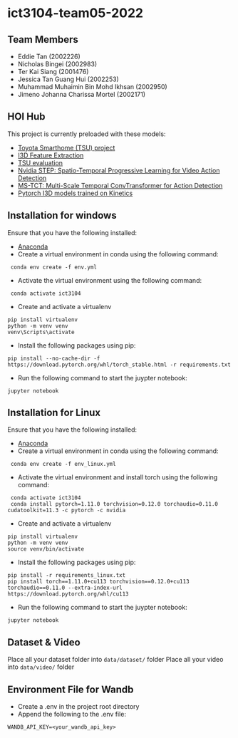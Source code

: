 # ict3104-team05-2022

## Team Members
- Eddie Tan (2002226)
- Nicholas Bingei (2002983)
- Ter Kai Siang (2001476)
- Jessica Tan Guang Hui (2002253)
- Muhammad Muhaimin Bin Mohd Ikhsan (2002950)
- Jimeno Johanna Charissa Mortel (2002171)

## HOI Hub

This project is currently preloaded with these models:

- [Toyota Smarthome (TSU) project](https://github.com/dairui01/Toyota_Smarthome)
- [I3D Feature Extraction](https://github.com/v-iashin/video_features)
- [TSU evaluation](https://github.com/dairui01/TSU_evaluation)
- [Nvidia STEP: Spatio-Temporal Progressive Learning for Video Action Detection](https://github.com/NVlabs/STEP)
- [MS-TCT: Multi-Scale Temporal ConvTransformer for Action Detection]()
- [Pytorch I3D models trained on Kinetics](https://github.com/piergiaj/pytorch-i3d)

## Installation for windows
Ensure that you have the following installed:
- [Anaconda](https://www.anaconda.com/products/distribution)
- Create a virtual environment in conda using the following command:
```
 conda env create -f env.yml
```
- Activate the virtual environment using the following command:
```
 conda activate ict3104
```
- Create and activate a virtualenv
```
pip install virtualenv
python -m venv venv
venv\Scripts\activate
```
- Install the following packages using pip:
```
pip install --no-cache-dir -f https://download.pytorch.org/whl/torch_stable.html -r requirements.txt
```
- Run the following command to start the juypter notebook:
```
jupyter notebook
```

## Installation for Linux
Ensure that you have the following installed:
- [Anaconda](https://www.anaconda.com/products/distribution)
- Create a virtual environment in conda using the following command:
```
 conda env create -f env_linux.yml
```
- Activate the virtual environment and install torch using the following command:
```
 conda activate ict3104
 conda install pytorch=1.11.0 torchvision=0.12.0 torchaudio=0.11.0 cudatoolkit=11.3 -c pytorch -c nvidia
```
- Create and activate a virtualenv
```
pip install virtualenv
python -m venv venv
source venv/bin/activate
```
- Install the following packages using pip:
```
pip install -r requirements_linux.txt
pip install torch==1.11.0+cu113 torchvision==0.12.0+cu113 torchaudio==0.11.0 --extra-index-url https://download.pytorch.org/whl/cu113
```
- Run the following command to start the juypter notebook:
```
jupyter notebook
```
## Dataset & Video
Place all your dataset folder into ```data/dataset/``` folder
Place all your video into ```data/video/``` folder

## Environment File for Wandb

- Create a .env in the project root directory
- Append the following to the .env file:

```
WANDB_API_KEY=<your_wandb_api_key>
```